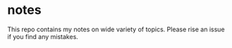 # notes

This repo contains my notes on wide variety of topics. Please rise an issue if you find any mistakes.